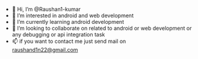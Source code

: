 - 👋 Hi, I’m @Raushan1-kumar
- 👀 I’m interested in android and web development
- 🌱 I’m currently learning android development 
- 💞️ I’m looking to collaborate on related to android or web development or any debugging or api integration task
- 📫 if you want to contact me just send mail on raushand1n22@gmail.com

